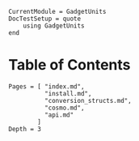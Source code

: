 ```@meta
CurrentModule = GadgetUnits
DocTestSetup = quote
    using GadgetUnits
end
```

# Table of Contents

```@contents
Pages = [ "index.md",
          "install.md",
          "conversion_structs.md",
          "cosmo.md",
          "api.md" 
        ]
Depth = 3
```